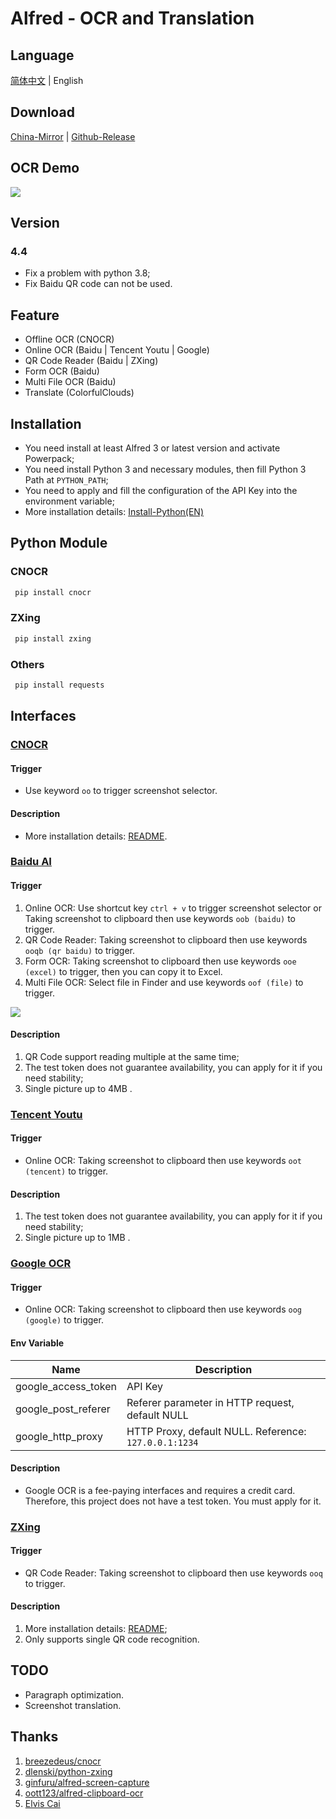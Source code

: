 # Alfred - OCR and Translation

## Language

[简体中文][1] | English

## Download

[China-Mirror][2] | [Github-Release][3]

## OCR Demo

![][image-1]

## Version

### 4.4

- Fix a problem with python 3.8;
- Fix Baidu QR code can not be used.

## Feature

- Offline OCR (CNOCR)
- Online OCR (Baidu | Tencent Youtu | Google)
- QR Code Reader (Baidu | ZXing)
- Form OCR (Baidu)
- Multi File OCR (Baidu)
- Translate (ColorfulClouds)

## Installation

- You need install at least Alfred 3 or latest version and activate Powerpack;
- You need install Python 3 and necessary modules, then fill Python 3 Path at `PYTHON_PATH`;
- You need to apply and fill the configuration of the API Key into the environment variable;
- More installation details: [Install-Python(EN)][4]

## Python Module

### CNOCR

```bash
 pip install cnocr
```

### ZXing

```bash
 pip install zxing
```

### Others

```bash
 pip install requests
```

## Interfaces

### [CNOCR][5]

#### Trigger

- Use keyword `oo` to trigger screenshot selector.

#### Description

- More installation details: [README][6].

### [Baidu AI][7]

#### Trigger

1. Online OCR: Use shortcut key `ctrl + v` to trigger screenshot selector or Taking screenshot to clipboard then use keywords `oob (baidu)` to trigger.
2. QR Code Reader: Taking screenshot to clipboard then use keywords `ooqb (qr baidu)` to trigger.
3. Form OCR: Taking screenshot to clipboard then use keywords `ooe (excel)` to trigger, then you can copy it to Excel.
4. Multi File OCR: Select file in Finder and use keywords `oof (file)` to trigger.

![][image-2]

#### Description

1. QR Code support reading multiple at the same time;
2. The test token does not guarantee availability, you can apply for it if you need stability;
3. Single picture up to 4MB .

### [Tencent Youtu][8]

#### Trigger

- Online OCR: Taking screenshot to clipboard then use keywords `oot (tencent)` to trigger.

#### Description

1. The test token does not guarantee availability, you can apply for it if you need stability;
2. Single picture up to 1MB .

### [Google OCR][9]

#### Trigger

- Online OCR: Taking screenshot to clipboard then use keywords `oog (google)` to trigger.

#### Env Variable

| Name                | Description                                           |
| ------------------- | ----------------------------------------------------- |
| google\_access\_token | API Key                                               |
| google\_post\_referer | Referer parameter in HTTP request, default NULL       |
| google\_http\_proxy   | HTTP Proxy, default NULL. Reference: `127.0.0.1:1234` |

#### Description

- Google OCR is a fee-paying interfaces and requires a credit card. Therefore, this project does not have a test token. You must apply for it.

### [ZXing][10]

#### Trigger

- QR Code Reader: Taking screenshot to clipboard then use keywords `ooq` to trigger.

#### Description

1. More installation details: [README][11];
2. Only supports single QR code recognition.

## TODO

- Paragraph optimization.
- Screenshot translation.

## Thanks

1. [breezedeus/cnocr][12]
2. [dlenski/python-zxing][13]
3. [ginfuru/alfred-screen-capture][14]
4. [oott123/alfred-clipboard-ocr][15]
5. [Elvis Cai][16]

[1]:	https://github.com/Chandler-Lu/alfred-ocr/blob/master/README.md
[2]:	https://cloud.yeslu.cn/github/Capture%20then%20OCR.zip
[3]:	https://github.com/Chandler-Lu/alfred-ocr/releases "Github-Release"
[4]:	https://realpython.com/installing-python/#macos-mac-os-x
[5]:	https://github.com/breezedeus/cnocr
[6]:	https://github.com/breezedeus/cnocr/blob/master/README.md
[7]:	https://ai.baidu.com/tech/ocr
[8]:	https://ai.qq.com/product/ocr.shtml#common
[9]:	https://cloud.google.com/vision/docs/ocr
[10]:	https://github.com/dlenski/python-zxing
[11]:	https://github.com/dlenski/python-zxing/blob/master/README.md
[12]:	https://github.com/breezedeus/cnocr
[13]:	https://github.com/dlenski/python-zxing
[14]:	https://github.com/ginfuru/alfred-screen-capture
[15]:	https://github.com/oott123/alfred-clipboard-ocr
[16]:	https://github.com/elviscai

[image-1]:	examples/demo_ocr_en.gif
[image-2]:	examples/file_ocr.png